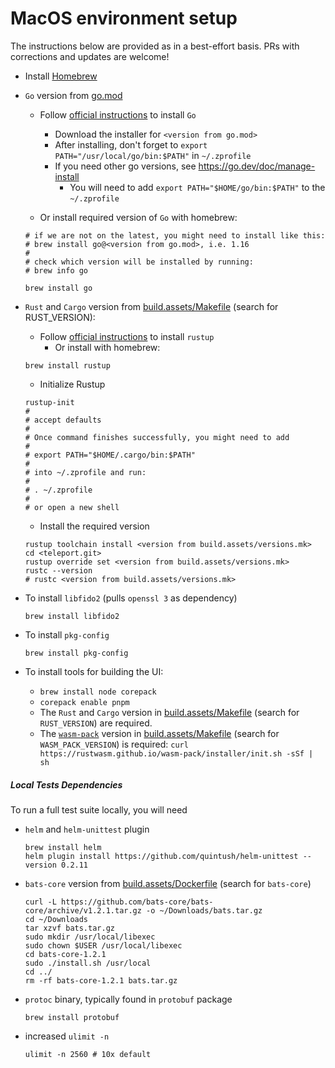# MacOS environment setup

The instructions below are provided as in a best-effort basis.
PRs with corrections and updates are welcome!

* Install [Homebrew](https://brew.sh/)
* `Go` version from
  [go.mod](https://github.com/gravitational/teleport/blob/master/go.mod#L3)

  * Follow [official instructions](https://go.dev/doc/install) to install `Go`
    * Download the installer for `<version from go.mod>`
    * After installing, don't forget to `export PATH="/usr/local/go/bin:$PATH"` in `~/.zprofile`
    * If you need other go versions, see https://go.dev/doc/manage-install
      * You will need to add `export PATH="$HOME/go/bin:$PATH"` to the `~/.zprofile`

  * Or install required version of `Go` with homebrew:

  ```shell
  # if we are not on the latest, you might need to install like this:
  # brew install go@<version from go.mod>, i.e. 1.16
  #
  # check which version will be installed by running:
  # brew info go

  brew install go
  ````

* `Rust` and `Cargo` version from
  [build.assets/Makefile](https://github.com/gravitational/teleport/blob/master/build.assets/versions.mk#L11)
  (search for RUST_VERSION):

  * Follow [official instructions](https://www.rust-lang.org/tools/install) to install `rustup`
    * Or install with homebrew:

  ```shell
  brew install rustup
  ```

  * Initialize Rustup

  ```shell
  rustup-init
  #
  # accept defaults
  #
  # Once command finishes successfully, you might need to add
  #
  # export PATH="$HOME/.cargo/bin:$PATH"
  #
  # into ~/.zprofile and run:
  #
  # . ~/.zprofile
  #
  # or open a new shell
  ```

  * Install the required version

  ```shell
  rustup toolchain install <version from build.assets/versions.mk>
  cd <teleport.git>
  rustup override set <version from build.assets/versions.mk>
  rustc --version
  # rustc <version from build.assets/versions.mk>
  ```

* To install `libfido2` (pulls `openssl 3` as dependency)

  ```shell
  brew install libfido2
  ```

* To install `pkg-config`

  ```shell
  brew install pkg-config
  ```

* To install tools for building the UI:
  * `brew install node corepack`
  * `corepack enable pnpm`
  * The `Rust` and `Cargo` version in [build.assets/Makefile](https://github.com/gravitational/teleport/blob/master/build.assets/versions.mk#L11) (search for `RUST_VERSION`) are required.
  * The [`wasm-pack`](https://github.com/rustwasm/wasm-pack) version in [build.assets/Makefile](https://github.com/gravitational/teleport/blob/master/build.assets/versions.mk) (search for `WASM_PACK_VERSION`) is required:
    `curl https://rustwasm.github.io/wasm-pack/installer/init.sh -sSf | sh`

##### Local Tests Dependencies

To run a full test suite locally, you will need

* `helm` and `helm-unittest` plugin

  ```shell
  brew install helm
  helm plugin install https://github.com/quintush/helm-unittest --version 0.2.11
  ```

* `bats-core` version from [build.assets/Dockerfile](https://github.com/gravitational/teleport/blob/master/build.assets/Dockerfile#L183) (search for `bats-core`)

  ```shell
  curl -L https://github.com/bats-core/bats-core/archive/v1.2.1.tar.gz -o ~/Downloads/bats.tar.gz
  cd ~/Downloads
  tar xzvf bats.tar.gz
  sudo mkdir /usr/local/libexec
  sudo chown $USER /usr/local/libexec
  cd bats-core-1.2.1
  sudo ./install.sh /usr/local
  cd ../
  rm -rf bats-core-1.2.1 bats.tar.gz
  ```

* `protoc` binary, typically found in `protobuf` package

  ```shell
  brew install protobuf
  ```

* increased `ulimit -n`

  ```shell
  ulimit -n 2560 # 10x default
  ```
